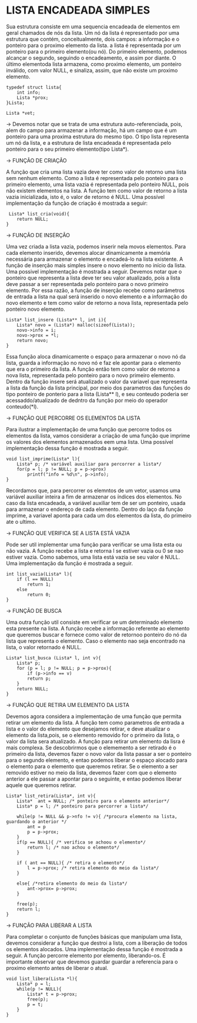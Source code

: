 # LISTA ENCADEADA SIMPLES

Sua estrutura consiste em uma sequencia encadeada de elementos em geral chamados de nós da lista.
Um nó da lista é representado por uma estrutura que contém, conceitualmente, dois campos: a informação e 
o ponteiro para o proximo elemento da lista.
a lista é representada por um ponteiro para o primeiro elemento(ou nó). Do primeiro elemento, podemos 
alcançar o segundo, seguindo o encadeamento, e assim por diante.
O último elementoda lista armazena, como proximo elemento, um ponteiro inválido, com valor NULL,
e sinaliza, assim, que não existe um proximo elemento.

```
typedef struct lista{
    int info;
    Lista *prox;
}Lista;

Lista *vet; 
```

-> Devemos notar que se trata de uma estrutura auto-referenciada, pois, alem do campo para armazenar a informação, 
há um campo que é um ponteiro para uma proxima estrutura do mesmo tipo. O tipo lista representa um nó da lista,
e a estrutura de lista encadeada é representada pelo ponteiro para o seu primeiro elemento(tipo Lista*).

-> FUNÇÃO DE CRIAÇÃO

A função que cria uma lista vazia deve ter como valor de retorno uma lista sem nenhum elemento. Como a lista é representada
pelo ponteiro para o primeiro  elemento, uma lista vazia é representada pelo ponteiro NULL, pois não existem 
elementos na lista. A função tem como valor de retorno a lista vazia inicializada, isto é, o valor de retorno é NULL.
Uma possível implementação da função de criação é mostrada a seguir: 

```
 Lista* list_cria(void){
    return NULL;
} 
```

-> FUNÇÃO DE INSERÇÃO

Uma vez criada a lista vazia, podemos inserir nela movos elementos. Para cada elemento inserido, devemos alocar dinamicamente a memória necessária para armazenar o elemento e encadeá-lo na lista existente. A função de inserção mais simples insere o novo elemento no início da lista.
Uma possivel implementação é mostrada a seguir. Devemos notar que o ponteiro que representa a lista deve ter seu valor atualizado, pois a lista deve passar a ser representada pelo ponteiro para o novo primeiro elemento. Por essa razão, a função de inserção recebe como parâmetros de entrada a lista na qual será inserido o novo elemento e a informação do novo elemento e tem como valor de retorno a nova lista, representada pelo ponteiro novo elemento.

```
Lista* list_insere (Lista** l, int i){
    Lista* novo = (Lista*) malloc(sizeof(Lista));
    novo->info = i;
    novo->prox = *l;
    return novo;
}
```
Essa função aloca dinamicamente o espaço para armazenar o novo nó da lista, guarda a informação no novo nó e faz ele apontar para o elemento que era o primeiro da lista. A função então tem como valor de retorno a nova lista, representada pelo ponteiro para o novo primeiro elemento.
Dentro da função insere será atualizado o valor da variavel que representa a lista da função da lista principal, por meio dos parametros das funções do tipo ponteiro de ponterio para a lista (Lista** l), e seu conteudo poderia ser acessaddo/atualizado de dedntro da função por meio do operador conteudo(*l). 

-> FUNÇÃO QUE PERCORRE OS ELEMENTOS DA LISTA

Para ilustrar a implementação de uma função que percorre todos os elementos da lista, vamos considerar a criação de uma função que imprime os valores dos elementos armazenados eem uma lista. Uma possível implementação dessa função é mostrada a seguir.

```
void list_imprime(Lista* l){
    Lista* p; /* variável auxiliar para percorrer a lista*/
    for(p = l; p != NULL; p = p->prox)
        printf("info = %d\n", p->info);
}
```

Recordamos que, para percorrer os elemntos de um vetor, usamos uma variável auxiliar inteira a fim de armazenar os índices dos elementos. No caso da lista encadeada, a variável auxiliar tem de ser um ponteiro, usada para armazenar o endereço de cada elemento. Dentro do laço da função imprime, a variavel aponta para cada um dos elementos da lista, do primeiro ate o ultimo.

-> FUNÇÃO QUE VERIFICA SE A LISTA ESTÁ VAZIA

Pode ser util implementar uma função para verificar se uma lista esta ou não vazia. A função recebe a lista e retorna l se estiver vazia ou 0 se nao estiver vazia. Como sabemos, uma lista está vazia se seu valor é NULL. Uma implementação da função é mostrada a seguir.

```
int list_vazia(Lista* l){
    if (l == NULL)
        return 1;
    else 
        return 0;
}
```

-> FUNÇÃO DE BUSCA

Uma outra função util consiste em verificar se um determinado elemento esta presente na lista. A função recebe a informação referente ao elemento que queremos buscar e fornece como valor de retornoo ponteiro do nó da lista que representa o elemento. Caso o elemento nao seja encontrado na lista, o valor retornado é NULL.

```
Lista* list_busca (Lista* l, int v){
    Lista* p;
    for (p = l; p != NULL; p = p->prox){
        if (p->info == v)
        return p;
    }
    return NULL;
}
```

-> FUNÇÃO QUE RETIRA UM ELEMENTO DA LISTA

Devemos agora considera a implementação de uma função que permita retirar um elemento da lista. A função tem como parametros de entrada a lista e o valor do elemento que desejamos retirar, e deve atualizar o elemento da lista,pois, se o elemento removido for o primeiro da lista, o valor da lista sera atualizado. 
 A função para retirar um elemento da lisra é mais complexa. Se descobrirmos que o elememento a ser retirado é o primeiro da lista, devemos fazer o novo valor da lista passar a ser o ponteiro para o segundo elemento, e entao podemos liberar o espaço alocado para o elemento para o elemento que queremos retirar. Se o elemento a ser removido estiver no meio da lista, devemos fazer com que o elemento anterior a ele passar a apontar para o seguinte, e entao podemos liberar aquele que queremos retirar.

```
Lista* list_retira(Lista*, int v){
    Lista*  ant = NULL; /* ponteiro para o elemento anterior*/
    Lista* p = l; /* ponteiro para percorrer a lista*/

    while(p != NULL && p->nfo != v){ /*procura elemento na lista, guardando o anterior */
        ant = p
        p = p->prox;
    }
    if(p == NULL){ /* verifica se achoou o elemento*/
        return l; /* nao achou o elemento*/
    }

    if ( ant == NULL){ /* retira o elemento*/
        l = p->prox; /* retira elemento do meio da lista*/
    }

    else{ /*retira elemento do meio da lista*/
        ant->prox= p->prox;
    }

    free(p);
    return l;
}
```

-> FUNÇÃO PARA LIBERAR A LISTA

Para completar o conjunto de funções básicas que manipulam uma lista, devemos considerar a função que destroi a lista, com a liberação de todos os elementos alocados. Uma implementação dessa função é mostrada a seguir. A função percorre elemento por elemento, liberando-os. É importante observar que devemos guardar guardar a referencia para o proximo elemento antes de liberar o atual.

```
void list_libera(Lista *l){
    Lista* p = l;
    while(p != NULL){
        Lista* t = p->prox;
        free(p);
        p = t;
    }
}
```